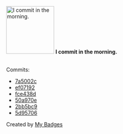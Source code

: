 <img src="https://my-badges.github.io/my-badges/morning-commits.png" alt="I commit in the morning." title="I commit in the morning." width="128">
<strong>I commit in the morning.</strong>
<br><br>

Commits:

- <a href="https://github.com/WinJayX/011.Bind-DNS/commit/7a5002c0fbeb5c91920baa991d6fbf83c00507f4">7a5002c</a>
- <a href="https://github.com/WinJayX/winjayx.github.io/commit/ef07192160b7b09f61951ce57fdf460377b8420e">ef07192</a>
- <a href="https://github.com/WinJayX/013.K8SReg/commit/fce438df95edaf4717a07ce713b7b03b9f5f39e8">fce438d</a>
- <a href="https://github.com/WinJayX/009.PublicCourses/commit/50a970e47918499488158e473f9c16d957bb75c7">50a970e</a>
- <a href="https://github.com/WinJayX/011.Bind-DNS/commit/2bb5bc9701bae3e8bbfd3c644e15cf84c5523dc9">2bb5bc9</a>
- <a href="https://github.com/WinJayX/winjayx.github.io/commit/5d9570689266f3beedbfe210bdccb07004909a32">5d95706</a>


Created by <a href="https://github.com/my-badges/my-badges">My Badges</a>